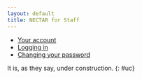 ```yaml
---
layout: default
title: NECTAR for Staff
---
```


- [Your account](account.html)
- [Logging in](logging-in.html)
- [Changing your password](changing-your-password.html)

It is, as they say, under construction.
{: #uc}

